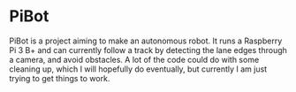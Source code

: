 # PiBot
PiBot is a project aiming to make an autonomous robot. It runs a Raspberry Pi 3 B+ and can currently follow a track by detecting the lane edges through a camera, and avoid obstacles. A lot of the code could do with some cleaning up, which I will hopefully do eventually, but currently I am just trying to get things to work.
